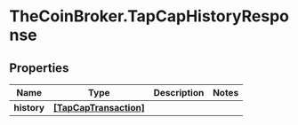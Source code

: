 # TheCoinBroker.TapCapHistoryResponse

## Properties
Name | Type | Description | Notes
------------ | ------------- | ------------- | -------------
**history** | [**[TapCapTransaction]**](TapCapTransaction.md) |  | 


